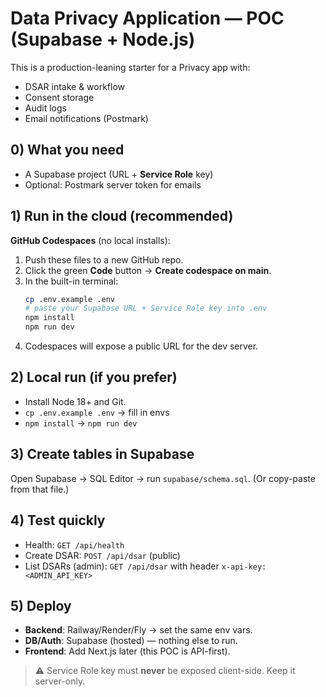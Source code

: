 # Data Privacy Application — POC (Supabase + Node.js)

This is a production-leaning starter for a Privacy app with:
- DSAR intake & workflow
- Consent storage
- Audit logs
- Email notifications (Postmark)

## 0) What you need
- A Supabase project (URL + **Service Role** key)
- Optional: Postmark server token for emails

## 1) Run in the cloud (recommended)
**GitHub Codespaces** (no local installs):
1. Push these files to a new GitHub repo.
2. Click the green **Code** button → **Create codespace on main**.
3. In the built-in terminal:
   ```bash
   cp .env.example .env
   # paste your Supabase URL + Service Role key into .env
   npm install
   npm run dev
   ```
4. Codespaces will expose a public URL for the dev server.

## 2) Local run (if you prefer)
- Install Node 18+ and Git.
- `cp .env.example .env` → fill in envs
- `npm install` → `npm run dev`

## 3) Create tables in Supabase
Open Supabase → SQL Editor → run `supabase/schema.sql`. (Or copy-paste from that file.)

## 4) Test quickly
- Health: `GET /api/health`
- Create DSAR: `POST /api/dsar` (public)
- List DSARs (admin): `GET /api/dsar` with header `x-api-key: <ADMIN_API_KEY>`

## 5) Deploy
- **Backend**: Railway/Render/Fly → set the same env vars.
- **DB/Auth**: Supabase (hosted) — nothing else to run.
- **Frontend**: Add Next.js later (this POC is API-first).

> ⚠️ Service Role key must **never** be exposed client-side. Keep it server-only.
